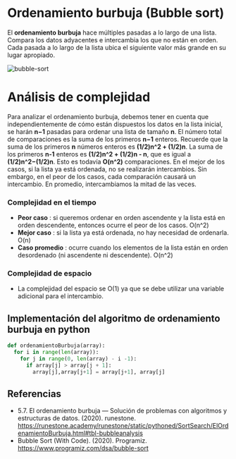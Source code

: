 # Ordenamiento burbuja (Bubble sort)

El **ordenamiento burbuja** hace múltiples pasadas a lo largo de una lista. Compara los datos adyacentes e intercambia los que no están en orden. Cada pasada a lo largo de la lista ubica el siguiente valor más grande en su lugar apropiado. 

![bubble-sort](https://user-images.githubusercontent.com/42527034/120520258-31ed9b00-c399-11eb-86d6-c3979eed0d99.gif)

# Análisis de complejidad

Para analizar el ordenamiento burbuja, debemos tener en cuenta que independientemente de cómo están dispuestos los datos en la lista inicial, se harán **n−1** pasadas para ordenar una lista de tamaño **n**. El número total de comparaciones es la suma de los primeros **n−1** enteros. Recuerde que la suma de los primeros **n** números enteros es **(1/2)n^2 + (1/2)n**. La suma de los primeros **n-1** enteros es **(1/2)n^2 + (1/2)n - n**, que es igual a **(1/2)n^2−(1/2)n**. Esto es todavía **O(n^2)** comparaciones. En el mejor de los casos, si la lista ya está ordenada, no se realizarán intercambios. Sin embargo, en el peor de los casos, cada comparación causará un intercambio. En promedio, intercambiamos la mitad de las veces.

### Complejidad en el tiempo
* **Peor caso** : si queremos ordenar en orden ascendente y la lista está en orden descendente, entonces ocurre el peor de los casos. O(n^2)
* **Mejor caso** : si la lista ya está ordenada, no hay necesidad de ordenarla. O(n)
* **Caso promedio** : ocurre cuando los elementos de la lista están en orden desordenado (ni ascendente ni descendente). O(n^2)

### Complejidad de espacio
* La complejidad del espacio se O(1) ya que se debe utilizar una variable adicional para el intercambio.

## Implementación del algoritmo de ordenamiento burbuja en python

```python
def ordenamientoBurbuja(array):
  for i in range(len(array)):
    for j in range(0, len(array) - i -1):
      if array[j] > array[j + 1]:
        array[j],array[j+1] = array[j+1], array[j]

```

## Referencias

* 5.7. El ordenamiento burbuja — Solución de problemas con algoritmos y estructuras de datos. (2020). runestone. https://runestone.academy/runestone/static/pythoned/SortSearch/ElOrdenamientoBurbuja.html#tbl-bubbleanalysis
* Bubble Sort (With Code). (2020). Programiz. https://www.programiz.com/dsa/bubble-sort
